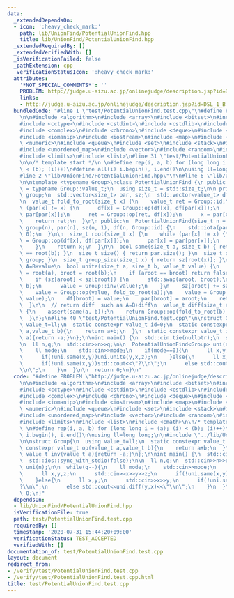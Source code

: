 ```yaml
---
data:
  _extendedDependsOn:
  - icon: ':heavy_check_mark:'
    path: lib/UnionFind/PotentialUnionFind.hpp
    title: lib/UnionFind/PotentialUnionFind.hpp
  _extendedRequiredBy: []
  _extendedVerifiedWith: []
  _isVerificationFailed: false
  _pathExtension: cpp
  _verificationStatusIcon: ':heavy_check_mark:'
  attributes:
    '*NOT_SPECIAL_COMMENTS*': ''
    PROBLEM: http://judge.u-aizu.ac.jp/onlinejudge/description.jsp?id=DSL_1_B
    links:
    - http://judge.u-aizu.ac.jp/onlinejudge/description.jsp?id=DSL_1_B
  bundledCode: "#line 1 \"test/PotentialUnionFind.test.cpp\"\n#define PROBLEM \"http://judge.u-aizu.ac.jp/onlinejudge/description.jsp?id=DSL_1_B\"\
    \n\n#include <algorithm>\n#include <array>\n#include <bitset>\n#include <cassert>\n\
    #include <cctype>\n#include <cstdint>\n#include <cstdlib>\n#include <cmath>\n\
    #include <complex>\n#include <chrono>\n#include <deque>\n#include <functional>\n\
    #include <iomanip>\n#include <iostream>\n#include <map>\n#include <memory>\n#include\
    \ <numeric>\n#include <queue>\n#include <set>\n#include <stack>\n#include <string>\n\
    #include <unordered_map>\n#include <vector>\n#include <random>\n#include <utility>\n\
    #include <limits>\n#include <list>\n#line 31 \"test/PotentialUnionFind.test.cpp\"\
    \n\n/* template start */\n \n#define rep(i, a, b) for (long long i = (a); (i)\
    \ < (b); (i)++)\n#define all(i) i.begin(), i.end()\n\nusing ll=long long;\n\n\
    #line 2 \"lib/UnionFind/PotentialUnionFind.hpp\"\n\n#line 6 \"lib/UnionFind/PotentialUnionFind.hpp\"\
    \n\ntemplate <typename Group>\nclass PotentialUnionFind {\n public:\n  using value_t\
    \ = typename Group::value_t;\n  using size_t = std::size_t;\n\n private:\n  size_t\
    \ group;\n  std::vector<size_t> par, sz;\n  std::vector<value_t> df;  // val[par]=val[x]+df[x]\n\
    \n  value_t fold_to_root(size_t x) {\n    value_t ret = Group::id;\n    while\
    \ (par[x] != x) {\n      df[x] = Group::op(df[x], df[par[x]]);\n      par[x] =\
    \ par[par[x]];\n      ret = Group::op(ret, df[x]);\n      x = par[x];\n    }\n\
    \    return ret;\n  }\n\n public:\n  PotentialUnionFind(size_t n = 0)\n      :\
    \ group(n), par(n), sz(n, 1), df(n, Group::id) {\n    std::iota(par.begin(), par.end(),\
    \ 0);\n  }\n\n  size_t root(size_t x) {\n    while (par[x] != x) {\n      df[x]\
    \ = Group::op(df[x], df[par[x]]);\n      par[x] = par[par[x]];\n      x = par[x];\n\
    \    }\n    return x;\n  }\n\n  bool same(size_t a, size_t b) { return root(a)\
    \ == root(b); }\n  size_t size() { return par.size(); }\n  size_t groups() { return\
    \ group; }\n  size_t group_size(size_t x) { return sz[root(x)]; }\n\n  // unite\
    \ A=B+value\n  bool unite(size_t a, size_t b, value_t value) {\n    size_t aroot\
    \ = root(a), broot = root(b);\n    if (aroot == broot) return false;\n    group--;\n\
    \    if (sz[aroot] < sz[broot]) {\n      std::swap(aroot, broot);\n      std::swap(a,\
    \ b);\n      value = Group::inv(value);\n    }\n    sz[aroot] += sz[broot];\n\
    \    value = Group::op(value, fold_to_root(a));\n    value = Group::op(Group::inv(fold_to_root(b)),\
    \ value);\n    df[broot] = value;\n    par[broot] = aroot;\n    return true;\n\
    \  }\n\n  // return diff  such as A=B+diff\n  value_t diff(size_t a, size_t b)\
    \ {\n    assert(same(a, b));\n    return Group::op(fold_to_root(b), Group::inv(fold_to_root(a)));\n\
    \  }\n};\n#line 40 \"test/PotentialUnionFind.test.cpp\"\n\nstruct Group{\n  using\
    \ value_t=ll;\n  static constexpr value_t id=0;\n  static constexpr value_t op(value_t\
    \ a,value_t b){\n    return a+b;\n  }\n  static constexpr value_t inv(value_t\
    \ a){return -a;}\n};\n\nint main() {\n  std::cin.tie(nullptr);\n  std::ios::sync_with_stdio(false);\n\
    \n  ll n,q;\n  std::cin>>n>>q;\n\n  PotentialUnionFind<Group> uni(n);\n\n  while(q--){\n\
    \    ll mode;\n    std::cin>>mode;\n    if(mode==0){\n      ll x,y,z;\n      std::cin>>x>>y>>z;\n\
    \      if(!uni.same(x,y))uni.unite(y,x,z);\n    }else{\n      ll x,y;\n      std::cin>>x>>y;\n\
    \      if(!uni.same(x,y))std::cout<<\"?\\n\";\n      else std::cout<<uni.diff(y,x)<<\"\
    \\n\";\n    }\n  }\n\n  return 0;\n}\n"
  code: "#define PROBLEM \"http://judge.u-aizu.ac.jp/onlinejudge/description.jsp?id=DSL_1_B\"\
    \n\n#include <algorithm>\n#include <array>\n#include <bitset>\n#include <cassert>\n\
    #include <cctype>\n#include <cstdint>\n#include <cstdlib>\n#include <cmath>\n\
    #include <complex>\n#include <chrono>\n#include <deque>\n#include <functional>\n\
    #include <iomanip>\n#include <iostream>\n#include <map>\n#include <memory>\n#include\
    \ <numeric>\n#include <queue>\n#include <set>\n#include <stack>\n#include <string>\n\
    #include <unordered_map>\n#include <vector>\n#include <random>\n#include <utility>\n\
    #include <limits>\n#include <list>\n#include <cmath>\n\n/* template start */\n\
    \ \n#define rep(i, a, b) for (long long i = (a); (i) < (b); (i)++)\n#define all(i)\
    \ i.begin(), i.end()\n\nusing ll=long long;\n\n#include \"../lib/UnionFind/PotentialUnionFind.hpp\"\
    \n\nstruct Group{\n  using value_t=ll;\n  static constexpr value_t id=0;\n  static\
    \ constexpr value_t op(value_t a,value_t b){\n    return a+b;\n  }\n  static constexpr\
    \ value_t inv(value_t a){return -a;}\n};\n\nint main() {\n  std::cin.tie(nullptr);\n\
    \  std::ios::sync_with_stdio(false);\n\n  ll n,q;\n  std::cin>>n>>q;\n\n  PotentialUnionFind<Group>\
    \ uni(n);\n\n  while(q--){\n    ll mode;\n    std::cin>>mode;\n    if(mode==0){\n\
    \      ll x,y,z;\n      std::cin>>x>>y>>z;\n      if(!uni.same(x,y))uni.unite(y,x,z);\n\
    \    }else{\n      ll x,y;\n      std::cin>>x>>y;\n      if(!uni.same(x,y))std::cout<<\"\
    ?\\n\";\n      else std::cout<<uni.diff(y,x)<<\"\\n\";\n    }\n  }\n\n  return\
    \ 0;\n}"
  dependsOn:
  - lib/UnionFind/PotentialUnionFind.hpp
  isVerificationFile: true
  path: test/PotentialUnionFind.test.cpp
  requiredBy: []
  timestamp: '2020-07-31 15:44:20+09:00'
  verificationStatus: TEST_ACCEPTED
  verifiedWith: []
documentation_of: test/PotentialUnionFind.test.cpp
layout: document
redirect_from:
- /verify/test/PotentialUnionFind.test.cpp
- /verify/test/PotentialUnionFind.test.cpp.html
title: test/PotentialUnionFind.test.cpp
---
```

